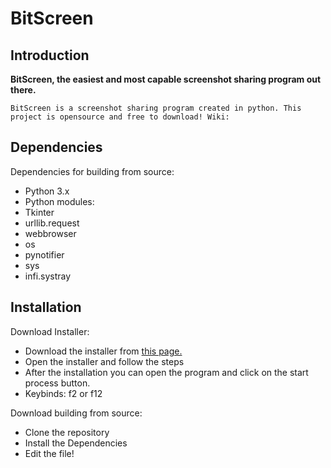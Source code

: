 # BitScreen

## Introduction

**BitScreen, the easiest and most capable screenshot sharing program out there.**

``BitScreen is a screenshot sharing program created in python.
This project is opensource and free to download!
Wiki:``

## Dependencies

 Dependencies for building from source:

- Python 3.x
- Python modules:
- Tkinter
- urllib.request
- webbrowser
- os
- pynotifier
- sys
- infi.systray

## Installation

Download Installer:
- Download the installer from <a href="https://bitbiz.nl/software/">this page.</a>
- Open the installer and follow the steps 
- After the installation you can open the program and click on the start process button.
- Keybinds: f2 or f12

Download building from source:
- Clone the repository
- Install the Dependencies
- Edit the file!
